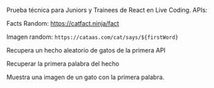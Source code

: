 Prueba técnica para Juniors y Trainees de React en Live Coding.
APIs:

Facts Random: https://catfact.ninja/fact

Imagen random: `https://cataas.com/cat/says/${firstWord}`

Recupera un hecho aleatorio de gatos de la primera API

Recuperar la primera palabra del hecho

Muestra una imagen de un gato con la primera palabra.